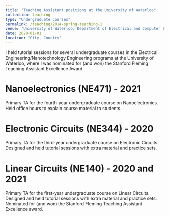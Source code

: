 ```yaml
---
title: "Teaching Assistant positions at the University of Waterloo"
collection: teaching
type: "Undergraduate courses"
permalink: /teaching/2014-spring-teaching-1
venue: "University of Waterloo, Department of Electrical and Computer Engineering"
date: 2020-01-01
location: "City, Country"
---
```


I held tutorial sessions for several undergraduate courses in the Electrical Engineering/Nanotechnology Engineering programs at the University of Waterloo, where I was nominated for (and won) the Stanford Fleming Teaching Assistant Excellence Award.


Nanoelectronics (NE471) - 2021
======

Primary TA for the fourth-year undergraduate course on Nanoelectronics. Held office hours to explain course material to students.

Electronic Circuits (NE344) - 2020
======

Primary TA for the third-year undergraduate course on Electronic Circuits. Designed and held tutorial sessions with extra material and practice sets. 

Linear Circuits (NE140) - 2020 and 2021
======

Primary TA for the first-year undergraduate course on Linear Circuits. Designed and held tutorial sessions with extra material and practice sets. Nominated for (and won) the Stanford Fleming Teaching Assistant Excellence award. 
